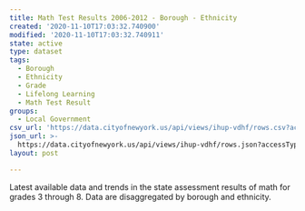 ```yaml
---
title: Math Test Results 2006-2012 - Borough - Ethnicity
created: '2020-11-10T17:03:32.740900'
modified: '2020-11-10T17:03:32.740911'
state: active
type: dataset
tags:
  - Borough
  - Ethnicity
  - Grade
  - Lifelong Learning
  - Math Test Result
groups:
  - Local Government
csv_url: 'https://data.cityofnewyork.us/api/views/ihup-vdhf/rows.csv?accessType=DOWNLOAD'
json_url: >-
  https://data.cityofnewyork.us/api/views/ihup-vdhf/rows.json?accessType=DOWNLOAD
layout: post

---
```

Latest available data and trends in the state assessment results of math for grades 3 through 8. Data are disaggregated by borough and ethnicity.
